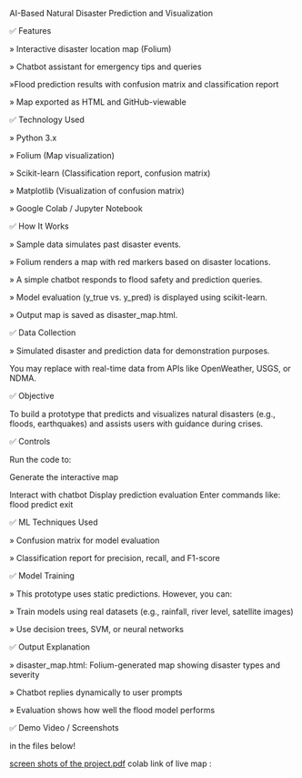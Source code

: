 
 AI-Based Natural Disaster Prediction and Visualization

✅ Features

» Interactive disaster location map (Folium)

» Chatbot assistant for emergency tips and queries

 »Flood prediction results with confusion matrix and classification report

» Map exported as HTML and GitHub-viewable

✅ Technology Used

» Python 3.x

» Folium (Map visualization)

» Scikit-learn (Classification report, confusion matrix)

» Matplotlib (Visualization of confusion matrix)

» Google Colab / Jupyter Notebook

✅ How It Works

» Sample data simulates past disaster events.

» Folium renders a map with red markers based on disaster locations.

» A simple chatbot responds to flood safety and prediction queries.

» Model evaluation (y_true vs. y_pred) is displayed using scikit-learn.

» Output map is saved as disaster_map.html.

✅ Data Collection

» Simulated disaster and prediction data for demonstration purposes.

You may replace with real-time data from APIs like OpenWeather, USGS, or NDMA.

✅ Objective

To build a prototype that predicts and visualizes natural disasters (e.g., floods, earthquakes) and assists users with guidance during crises.

✅ Controls

Run the code to:

Generate the interactive map

Interact with chatbot
Display prediction evaluation
Enter commands like:
flood
predict
exit

✅ ML Techniques Used

» Confusion matrix for model evaluation

» Classification report for precision, recall, and F1-score

✅ Model Training

» This prototype uses static predictions. However, you can:

» Train models using real datasets (e.g., rainfall, river level, satellite images)

» Use decision trees, SVM, or neural networks

✅ Output Explanation

» disaster_map.html: Folium-generated map showing disaster types and severity

» Chatbot replies dynamically to user prompts

» Evaluation shows how well the flood model performs

✅ Demo Video / Screenshots

in the files below!

[screen shots of the project.pdf](https://github.com/user-attachments/files/20327470/screen.shots.of.the.project.pdf)
colab link of live map :
